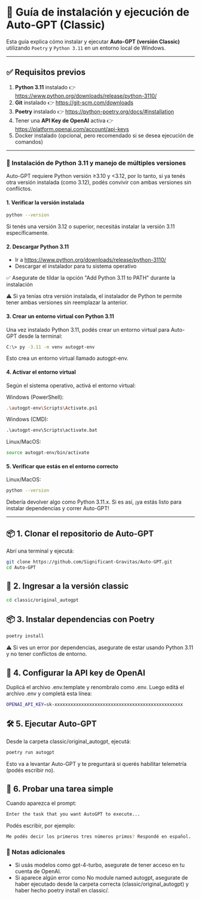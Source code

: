 # 🧠 Guía de instalación y ejecución de Auto-GPT (Classic)

Esta guía explica cómo instalar y ejecutar **Auto-GPT (versión Classic)** utilizando `Poetry` y `Python 3.11` en un entorno local de Windows.

---

## ✅ Requisitos previos

1. **Python 3.11** instalado 👉 https://www.python.org/downloads/release/python-3110/
2. **Git** instalado 👉 https://git-scm.com/downloads
3. **Poetry** instalado 👉 https://python-poetry.org/docs/#installation
4. Tener una **API Key de OpenAI** activa 👉 https://platform.openai.com/account/api-keys
5. Docker instalado (opcional, pero recomendado si se desea ejecución de comandos)

---

### 🐍 Instalación de Python 3.11 y manejo de múltiples versiones

Auto-GPT requiere Python versión ≥3.10 y <3.12, por lo tanto, si ya tenés otra versión instalada (como 3.12), podés convivir con ambas versiones sin conflictos.

#### 1. Verificar la versión instalada

```bash
python --version
```
Si tenés una versión 3.12 o superior, necesitás instalar la versión 3.11 específicamente.

#### 2. Descargar Python 3.11

- Ir a https://www.python.org/downloads/release/python-3110/
- Descargar el instalador para tu sistema operativo

✅ Asegurate de tildar la opción "Add Python 3.11 to PATH" durante la instalación

⚠️ Si ya tenías otra versión instalada, el instalador de Python te permite tener ambas versiones sin reemplazar la anterior.

#### 3. Crear un entorno virtual con Python 3.11

Una vez instalado Python 3.11, podés crear un entorno virtual para Auto-GPT desde la terminal:

```bash
C:\> py -3.11 -m venv autogpt-env
```

Esto crea un entorno virtual llamado autogpt-env.

#### 4. Activar el entorno virtual

Según el sistema operativo, activá el entorno virtual:

Windows (PowerShell):
```bash
.\autogpt-env\Scripts\Activate.ps1
```

Windows (CMD):
```cmd
.\autogpt-env\Scripts\activate.bat
```

Linux/MacOS:
```bash
source autogpt-env/bin/activate
```

#### 5. Verificar que estás en el entorno correcto

Linux/MacOS:
```bash
python --version
```

Debería devolver algo como Python 3.11.x. Si es así, ¡ya estás listo para instalar dependencias y correr Auto-GPT!

---

## 📦 1. Clonar el repositorio de Auto-GPT

Abrí una terminal y ejecutá:

```bash
git clone https://github.com/Significant-Gravitas/Auto-GPT.git
cd Auto-GPT
```

## 📁 2. Ingresar a la versión classic

```bash
cd classic/original_autogpt
```

## 📦 3. Instalar dependencias con Poetry

```bash
poetry install
```

⚠️ Si ves un error por dependencias, asegurate de estar usando Python 3.11 y no tener conflictos de entorno.

## 🔑 4. Configurar la API key de OpenAI

Duplicá el archivo .env.template y renombralo como .env. Luego editá el archivo .env y completá esta línea:

```bash
OPENAI_API_KEY=sk-xxxxxxxxxxxxxxxxxxxxxxxxxxxxxxxxxxxxxxxxxxxxxxxx
```

## 🛠️ 5. Ejecutar Auto-GPT
Desde la carpeta classic/original_autogpt, ejecutá:

```bash
poetry run autogpt
```

Esto va a levantar Auto-GPT y te preguntará si querés habilitar telemetría (podés escribir no).

## 🧪 6. Probar una tarea simple

Cuando aparezca el prompt:

```bash
Enter the task that you want AutoGPT to execute...
```

Podés escribir, por ejemplo:
```bash
Me podés decir los primeros tres números primos? Respondé en español.
```

### 📌 Notas adicionales
- Si usás modelos como gpt-4-turbo, asegurate de tener acceso en tu cuenta de OpenAI.
- Si aparece algún error como No module named autogpt, asegurate de haber ejecutado desde la carpeta correcta (classic/original_autogpt) y haber hecho poetry install en classic/.

